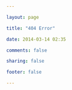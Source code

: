 ```yaml
---

layout: page

title: "404 Error"

date: 2014-03-14 02:35

comments: false

sharing: false

footer: false

---
```


<script type="text/javascript" src="http://www.qq.com/404/search_children.js" charset="utf-8"></script>
